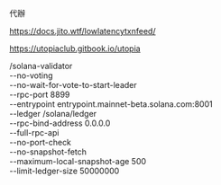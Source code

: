 代辦

https://docs.jito.wtf/lowlatencytxnfeed/


https://utopiaclub.gitbook.io/utopia



/solana-validator \
     --no-voting \
     --no-wait-for-vote-to-start-leader \
     --rpc-port 8899 \
     --entrypoint entrypoint.mainnet-beta.solana.com:8001 \
     --ledger /solana/ledger \
     --rpc-bind-address 0.0.0.0 \
     --full-rpc-api \
     --no-port-check \
     --no-snapshot-fetch \
     --maximum-local-snapshot-age 500 \
     --limit-ledger-size 50000000